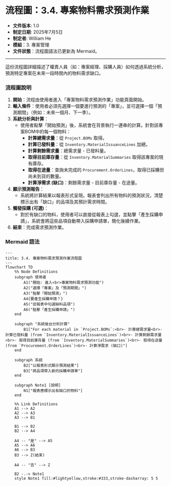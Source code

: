 # 流程圖：3.4. 專案物料需求預測作業

* **文件版本**: 1.0
* **制定日期**: 2025年7月5日
* **制定者**: William He
* **模組**：3. 專案管理
* **文件狀態**：流程圖語法已更新為 Mermaid。

---

這份流程圖詳細描述了權責人員（如：專案經理、採購人員）如何透過系統分析，預測特定專案在未來一段時間內的物料需求缺口。

### 流程圖說明

1.  **開始**：流程由使用者進入「專案物料需求預測作業」功能頁面開始。
2.  **輸入條件**：使用者必須先選擇一個要進行預測的「專案」，並可選擇一個「預測期間」（例如：未來一個月、下一季）。
3.  **系統分析與計算**：
    * 使用者點擊「開始預測」後，系統會在背景執行一連串的計算。針對該專案BOM中的每一個物料：
        * **計算總需求量**：從 `Project.BOMs` 取得。
        * **計算已發料量**：從 `Inventory.MaterialIssuanceLines` 加總。
        * **計算剩餘需求量**：總需求量 - 已發料量。
        * **取得目前庫存量**：從 `Inventory.MaterialSummaries` 取得該專案的現有庫存。
        * **取得在途量**：查詢未完成的 `Procurement.OrderLines`，取得已採購但尚未到貨的數量。
        * **計算淨需求 (缺口)**：剩餘需求量 - 目前庫存量 - 在途量。
4.  **顯示預測報告**：
    * 系統將計算結果以報表形式呈現。報表會列出所有物料的預測狀況，清楚標示出有「缺口」的品項及其預計需求時間。
5.  **觸發採購 (可選)**：
    * 對於有缺口的物料，使用者可以直接從報表上勾選，並點擊「產生採購申請」，系統會將這些品項自動帶入採購申請單，簡化後續作業。
6.  **結束**：完成需求預測作業。

### Mermaid 語法

```mermaid
---
title: 3.4. 專案物料需求預測作業流程圖
---
flowchart TD
    %% Node Definitions
    subgraph 使用者
        A1("開始: 進入<br>專案物料需求預測功能")
        A2("選擇「專案」及「預測期間」")
        A3("點擊「開始預測」")
        A4{要產生採購申請？}
        A5("從報表中勾選缺料品項")
        A6("點擊「產生採購申請」")
    end

    subgraph "系統後台分析計算"
        B1["For each material in `Project.BOMs`:<br>· 計算總需求量<br>· 計算已發料量 (from `Inventory.MaterialIssuanceLines`)<br>· 計算剩餘需求量<br>· 取得目前庫存量 (from `Inventory.MaterialSummaries`)<br>· 取得在途量 (from `Procurement.OrderLines`)<br>· 計算淨需求 (缺口)"]
    end

    subgraph 系統
        B2["以報表形式顯示預測結果"]
        B3["將品項帶入新的採購申請單"]
    end

    subgraph Note1 [說明]
        N1["報表應標示出有缺口的物料"]
    end

    %% Link Definitions
    A1 --> A2
    A2 --> A3
    A3 --> B1
    
    B1 --> B2
    B2 --> A4
    
    A4 -- "是" --> A5
    A5 --> A6
    A6 --> B3
    B3 --> Z(結束)
    
    A4 -- "否" --> Z
    
    B2 -.-> Note1
    style Note1 fill:#lightyellow,stroke:#333,stroke-dasharray: 5 5